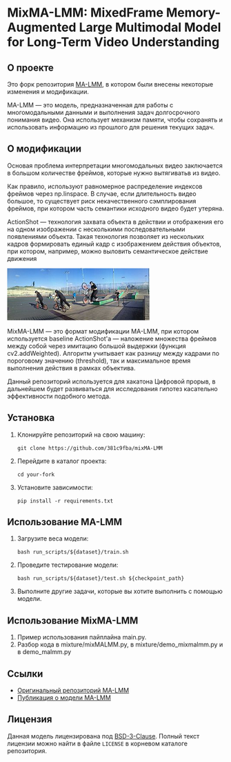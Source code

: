 # MixMA-LMM: MixedFrame Memory-Augmented Large Multimodal Model for Long-Term Video Understanding

## О проекте

Это форк репозитория [MA-LMM](https://github.com/boheumd/MA-LMM), в котором были внесены некоторые изменения и модификации.

MA-LMM — это модель, предназначенная для работы с многомодальными данными и выполнения задач долгосрочного понимания видео. Она использует механизм памяти, чтобы сохранять и использовать
информацию из прошлого для решения текущих задач.

## О модификации

Основая проблема интерпретации многомодальных видео заключается в большом количестве фреймов, которые нужно вытягиватьв из видео.

Как правило, используют равномерное распределение индексов фреймов через np.linspace.
В случае, если длительность видео большое, то существует риск некачественного сэмплирования фреймов, при котором часть семантики исходного видео будет утеряна.

ActionShot — технология захвата объекта в действии и отображения его на одном изображении с несколькими последовательными появлениями объекта. Такая технология позволяет из нескольких кадров формировать единый кадр с изображением действия объектов, при котором, например, можно выловить семантическое действие движения

![Пример ActionShot изображения](./figs/actionshot_example.jpg)

MixMA-LMM — это формат модификации MA-LMM, при котором используется baseline ActionShot'a — наложение множества фреймов между собой через имитацию большой выдержки (функция cv2.addWeighted). Алгоритм учитывает как разницу между кадрами по пороговому значению (threshold), так и максимальное время выполнения действия в рамках объектива.

Данный репозиторий используется для хакатона Цифровой прорыв, в дальнейшем будет развиваться для исследования гипотез касательно эффективности подобного метода.

## Установка

1. Клонируйте репозиторий на свою машину:
   ```
   git clone https://github.com/381c9fba/mixMA-LMM
   ```

2. Перейдите в каталог проекта:
   ```
   cd your-fork
   ```

3. Установите зависимости:
   ```
   pip install -r requirements.txt
   ```

## Использование MA-LMM

1. Загрузите веса модели:
   ```
   bash run_scripts/${dataset}/train.sh
   ```

2. Проведите тестирование модели:
   ```
   bash run_scripts/${dataset}/test.sh ${checkpoint_path}
   ```

3. Выполните другие задачи, которые вы хотите выполнить с помощью модели.

## Использование MixMA-LMM

1. Пример использования пайплайна main.py.
2. Разбор кода в mixture/mixMALMM.py, в mixture/demo_mixmalmm.py и в demo_malmm.py

## Ссылки

- [Оригинальный репозиторий MA-LMM](https://github.com/boheumd/MA-LMM)
- [Публикация о модели MA-LMM](https://arxiv.org/abs/2404.05726)

## Лицензия

Данная модель лицензирована под [BSD-3-Clause](https://opensource.org/licenses/BSD-3-Clause). Полный текст лицензии можно найти в файле `LICENSE` в корневом каталоге репозитория.
